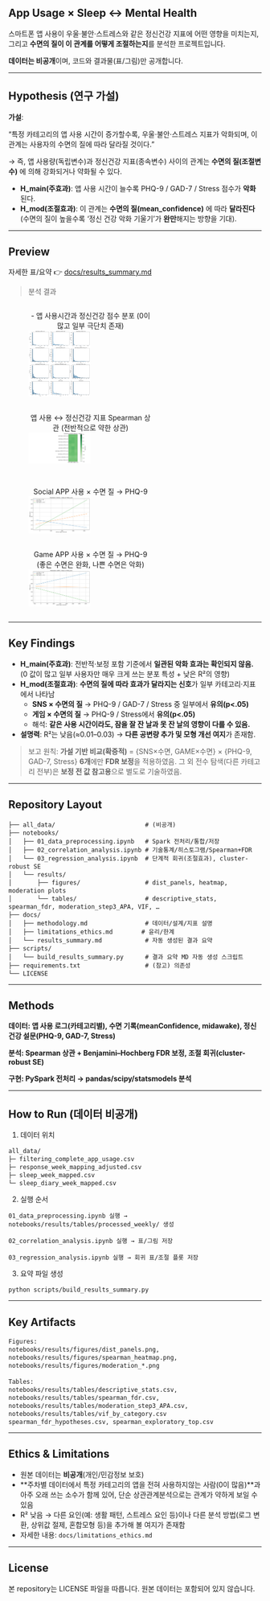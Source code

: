 ## App Usage × Sleep ↔ Mental Health

스마트폰 앱 사용이 우울·불안·스트레스와 같은 정신건강 지표에 어떤 영향을 미치는지, 그리고 **수면의 질이 이 관계를 어떻게 조절하는지**를 분석한 프로젝트입니다.

**데이터는 비공개**이며, 코드와 결과물(표/그림)만 공개합니다.

---

## Hypothesis (연구 가설)

**가설**:

“특정 카테고리의 앱 사용 시간이 증가할수록, 우울·불안·스트레스 지표가 악화되며, 이 관계는 사용자의 수면의 질에 따라 달라질 것이다.”

→ 즉, 앱 사용량(독립변수)과 정신건강 지표(종속변수) 사이의 관계는 **수면의 질(조절변수)** 에 의해 강화되거나 약화될 수 있다.

- **H_main(주효과)**: 앱 사용 시간이 늘수록 PHQ-9 / GAD-7 / Stress 점수가 **악화**된다.
- **H_mod(조절효과)**: 이 관계는 **수면의 질(mean_confidence)** 에 따라 **달라진다**
  (수면의 질이 높을수록 ‘정신 건강 악화 기울기’가 **완만**해지는 방향을 기대).

---

## Preview

자세한 표/요약 👉 [docs/results_summary.md](docs/results_summary.md)


> 분석 결과
<p float="left">
  <figure style="display:inline-block; width:49%">
    <figcaption align="center">- 앱 사용시간과 정신건강 점수 분포 (0이 많고 일부 극단치 존재)</figcaption>
    <img src="notebooks/results/figures/dist_panels.png" width="50%" />
  </figure>
  <figure style="display:inline-block; width:49%">
    <figcaption align="center">앱 사용 ↔ 정신건강 지표 Spearman 상관 (전반적으로 약한 상관)</figcaption>
    <img src="notebooks/results/figures/spearman_heatmap.png" width="50%" />
  </figure>
</p>

<p float="left">
  <figure style="display:inline-block; width:49%">
    <figcaption align="center">Social APP 사용 × 수면 질 → PHQ-9</figcaption>
    <img src="notebooks/results/figures/moderation_SOCIAL_PHQ9_score.png" width="50%" />
  </figure>
  <figure style="display:inline-block; width:49%">
    <figcaption align="center">Game APP 사용 × 수면 질 → PHQ-9 (좋은 수면은 완화, 나쁜 수면은 악화)</figcaption>
    <img src="notebooks/results/figures/moderation_GAME_PHQ9_score.png" width="50%" />
  </figure>
</p>

---

## Key Findings

- **H_main(주효과)**: 전반적·보정 포함 기준에서 **일관된 악화 효과는 확인되지 않음.**
  (0 값이 많고 일부 사용자만 매우 크게 쓰는 분포 특성 + 낮은 R²의 영향)
- **H_mod(조절효과)**: **수면의 질에 따라 효과가 달라지는 신호**가 일부 카테고리·지표에서 나타남
  - **SNS × 수면의 질** → PHQ-9 / GAD-7 / Stress 중 일부에서 **유의(p<.05)**  
  - **게임 × 수면의 질** → PHQ-9 / Stress에서 **유의(p<.05)**
  - 해석: **같은 사용 시간이라도, 잠을 잘 잔 날과 못 잔 날의 영향이 다를 수 있음.**
- **설명력**: R²는 낮음(≈0.01–0.03) → **다른 공변량 추가 및 모형 개선 여지**가 존재함.

> 보고 원칙: **가설 기반 비교(확증적)** = {SNS×수면, GAME×수면} × {PHQ-9, GAD-7, Stress} **6개**에만 **FDR 보정**을 적용하였음.
> 그 외 전수 탐색(다른 카테고리 전부)은 **보정 전 값 참고용**으로 별도로 기술하였음.

---

## Repository Layout

```
├── all_data/                         # (비공개)
├── notebooks/
│   ├── 01_data_preprocessing.ipynb   # Spark 전처리/통합/저장
│   ├── 02_correlation_analysis.ipynb # 기술통계/히스토그램/Spearman+FDR
│   └── 03_regression_analysis.ipynb  # 단계적 회귀(조절효과), cluster-robust SE
│   └── results/
│       ├── figures/                  # dist_panels, heatmap, moderation plots
│       └── tables/                   # descriptive_stats, spearman_fdr, moderation_step3_APA, VIF, …
├── docs/
│   ├── methodology.md                # 데이터/설계/지표 설명
│   ├── limitations_ethics.md        # 윤리/한계
│   └── results_summary.md            # 자동 생성된 결과 요약
├── scripts/
│   └── build_results_summary.py      # 결과 요약 MD 자동 생성 스크립트
├── requirements.txt                  # (참고) 의존성
└── LICENSE
```

---

## Methods

**데이터: 앱 사용 로그(카테고리별), 수면 기록(meanConfidence, midawake), 정신건강 설문(PHQ-9, GAD-7, Stress)**

**분석: Spearman 상관 + Benjamini–Hochberg FDR 보정, 조절 회귀(cluster-robust SE)**

**구현: PySpark 전처리 → pandas/scipy/statsmodels 분석**

---

## How to Run (데이터 비공개)

1) 데이터 위치

```
all_data/
├─ filtering_complete_app_usage.csv
├─ response_week_mapping_adjusted.csv
├─ sleep_week_mapped.csv
└─ sleep_diary_week_mapped.csv
```

2. 실행 순서
```
01_data_preprocessing.ipynb 실행 → notebooks/results/tables/processed_weekly/ 생성

02_correlation_analysis.ipynb 실행 → 표/그림 저장

03_regression_analysis.ipynb 실행 → 회귀 표/조절 플롯 저장
```
3. 요약 파일 생성
```
python scripts/build_results_summary.py
```

---

##  Key Artifacts
```
Figures:
notebooks/results/figures/dist_panels.png,
notebooks/results/figures/spearman_heatmap.png,
notebooks/results/figures/moderation_*.png

Tables:
notebooks/results/tables/descriptive_stats.csv,
notebooks/results/tables/spearman_fdr.csv,
notebooks/results/tables/moderation_step3_APA.csv,
notebooks/results/tables/vif_by_category.csv
spearman_fdr_hypotheses.csv, spearman_exploratory_top.csv
```
---

## Ethics & Limitations

- 원본 데이터는 **비공개**(개인/민감정보 보호)  
- **주차별 데이터에서 특정 카테고리의 앱을 전혀 사용하지않는 사람(0이 많음)**과 아주 오래 쓰는 소수가 함께 있어, 단순 상관관계분석으로는 관계가 약하게 보일 수 있음
- R² 낮음 → 다른 요인(예: 생활 패턴, 스트레스 요인 등)이나 다른 분석 방법(로그 변환, 상위값 절제, 혼합모형 등)을 추가해 볼 여지가 존재함
- 자세한 내용: `docs/limitations_ethics.md`

---

## License

본 repository는 LICENSE 파일을 따릅니다. 원본 데이터는 포함되어 있지 않습니다.
